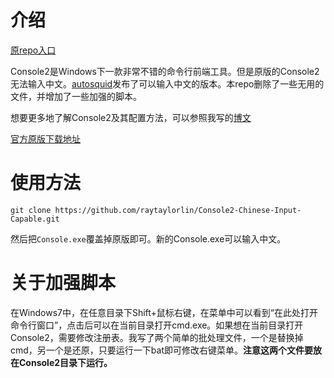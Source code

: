 # 介绍

[原repo入口](https://github.com/autosquid/Console2-Chinese-Input-Capable/commits/master)

Console2是Windows下一款非常不错的命令行前端工具。但是原版的Console2无法输入中文。[autosquid](https://github.com/autosquid/)发布了可以输入中文的版本。本repo删除了一些无用的文件，并增加了一些加强的脚本。

想要更多地了解Console2及其配置方法，可以参照我写的[博文](http://raytaylorlin.com/Tech/IDE/console2-better-windows-cmd/)

[官方原版下载地址](http://sourceforge.net/projects/console/)

# 使用方法

    git clone https://github.com/raytaylorlin/Console2-Chinese-Input-Capable.git

然后把`Console.exe`覆盖掉原版即可。新的Console.exe可以输入中文。

# 关于加强脚本

在Windows7中，在任意目录下Shift+鼠标右键，在菜单中可以看到“在此处打开命令行窗口”，点击后可以在当前目录打开cmd.exe。如果想在当前目录打开Console2，需要修改注册表。我写了两个简单的批处理文件，一个是替换掉cmd，另一个是还原，只要运行一下bat即可修改右键菜单。**注意这两个文件要放在Console2目录下运行。**

